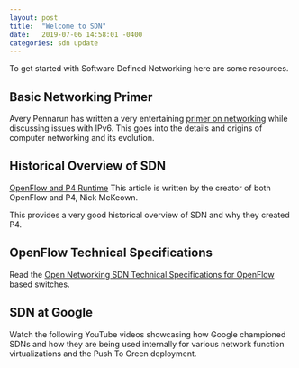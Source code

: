 ```yaml
---
layout: post
title:  "Welcome to SDN"
date:   2019-07-06 14:58:01 -0400
categories: sdn update
---
```

To get started with Software Defined Networking here are some resources.

## Basic Networking Primer

Avery Pennarun has written a very entertaining [primer on networking](https://apenwarr.ca/log/20170810) while discussing issues with IPv6. This goes into the details and origins of computer networking and its evolution.

## Historical Overview of SDN

[OpenFlow and P4 Runtime](https://p4.org/p4/clarifying-the-differences-between-p4-and-openflow.html) This article is written by the creator of both OpenFlow and P4, Nick McKeown. 

This provides a very good historical overview of SDN and why they created P4.

## OpenFlow Technical Specifications

Read the [Open Networking SDN Technical Specifications for OpenFlow](https://www.opennetworking.org/software-defined-standards/overview/) based switches.

## SDN at Google

Watch the following YouTube videos showcasing how Google championed SDNs and how they are being used internally for various network function virtualizations and the Push To Green deployment.



